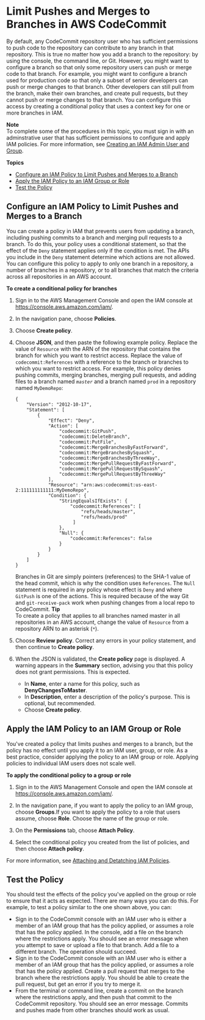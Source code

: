# Limit Pushes and Merges to Branches in AWS CodeCommit<a name="how-to-conditional-branch"></a>

By default, any CodeCommit repository user who has sufficient permissions to push code to the repository can contribute to any branch in that repository\. This is true no matter how you add a branch to the repository: by using the console, the command line, or Git\. However, you might want to configure a branch so that only some repository users can push or merge code to that branch\. For example, you might want to configure a branch used for production code so that only a subset of senior developers can push or merge changes to that branch\. Other developers can still pull from the branch, make their own branches, and create pull requests, but they cannot push or merge changes to that branch\. You can configure this access by creating a conditional policy that uses a context key for one or more branches in IAM\. 

**Note**  
To complete some of the procedures in this topic, you must sign in with an adminstrative user that has sufficient permissions to configure and apply IAM policies\. For more information, see [Creating an IAM Admin User and Group](https://docs.aws.amazon.com/IAM/latest/UserGuide/getting-started_create-admin-group.html)\. 

**Topics**
+ [Configure an IAM Policy to Limit Pushes and Merges to a Branch](#how-to-conditional-branch-create-policy)
+ [Apply the IAM Policy to an IAM Group or Role](#how-to-conditional-branch-apply-policy)
+ [Test the Policy](#how-to-conditional-branch-test)

## Configure an IAM Policy to Limit Pushes and Merges to a Branch<a name="how-to-conditional-branch-create-policy"></a>

You can create a policy in IAM that prevents users from updating a branch, including pushing commits to a branch and merging pull requests to a branch\. To do this, your policy uses a conditional statement, so that the effect of the `Deny` statement applies only if the condition is met\. The APIs you include in the `Deny` statement determine which actions are not allowed\. You can configure this policy to apply to only one branch in a repository, a number of branches in a repository, or to all branches that match the criteria across all repositories in an AWS account\. <a name="how-to-conditional-branch-create-policy-procedure"></a>

**To create a conditional policy for branches**

1. Sign in to the AWS Management Console and open the IAM console at [https://console\.aws\.amazon\.com/iam/](https://console.aws.amazon.com/iam/)\.

1. In the navigation pane, choose **Policies**\. 

1. Choose **Create policy**\.

1. Choose **JSON**, and then paste the following example policy\. Replace the value of `Resource` with the ARN of the repository that contains the branch for which you want to restrict access\. Replace the value of `codecommit:References` with a reference to the branch or branches to which you want to restrict access\. For example, this policy denies pushing commits, merging branches, merging pull requests, and adding files to a branch named *`master`* and a branch named `prod` in a repository named `MyDemoRepo`:

   ```
   {
       "Version": "2012-10-17",
       "Statement": [
           {
               "Effect": "Deny",
               "Action": [
                   "codecommit:GitPush",
                   "codecommit:DeleteBranch",
                   "codecommit:PutFile",
                   "codecommit:MergeBranchesByFastForward",
                   "codecommit:MergeBranchesBySquash",
                   "codecommit:MergeBranchesByThreeWay",
                   "codecommit:MergePullRequestByFastForward",
                   "codecommit:MergePullRequestBySquash",
                   "codecommit:MergePullRequestByThreeWay"
               ],
               "Resource": "arn:aws:codecommit:us-east-2:111111111111:MyDemoRepo",
               "Condition": {
                   "StringEqualsIfExists": {
                       "codecommit:References": [
                           "refs/heads/master", 
                           "refs/heads/prod"
                        ]
                   },
                   "Null": {
                       "codecommit:References": false
                   }
               }
           }
       ]
   }
   ```

   Branches in Git are simply pointers \(references\) to the SHA\-1 value of the head commit, which is why the condition uses `References`\. The `Null` statement is required in any policy whose effect is `Deny` and where `GitPush` is one of the actions\. This is required because of the way Git and `git-receive-pack` work when pushing changes from a local repo to CodeCommit\.
**Tip**  
To create a policy that applies to all branches named master in all repositories in an AWS account, change the value of `Resource` from a repository ARN to an asterisk \(`*`\)\. 

1. Choose **Review policy**\. Correct any errors in your policy statement, and then continue to **Create policy**\.

1. When the JSON is validated, the **Create policy** page is displayed\. A warning appears in the **Summary** section, advising you that this policy does not grant permissions\. This is expected\. 
   + In **Name**, enter a name for this policy, such as **DenyChangesToMaster**\.
   + In **Description**, enter a description of the policy's purpose\. This is optional, but recommended\.
   + Choose **Create policy**\.

## Apply the IAM Policy to an IAM Group or Role<a name="how-to-conditional-branch-apply-policy"></a>

You've created a policy that limits pushes and merges to a branch, but the policy has no effect until you apply it to an IAM user, group, or role\. As a best practice, consider applying the policy to an IAM group or role\. Applying policies to individual IAM users does not scale well\.<a name="how-to-conditional-branch-apply-policy-procedure"></a>

**To apply the conditional policy to a group or role**

1. Sign in to the AWS Management Console and open the IAM console at [https://console\.aws\.amazon\.com/iam/](https://console.aws.amazon.com/iam/)\.

1. In the navigation pane, if you want to apply the policy to an IAM group, choose **Groups**\.If you want to apply the policy to a role that users assume, choose **Role**\. Choose the name of the group or role\.

1. On the **Permissions** tab, choose **Attach Policy**\.

1. Select the conditional policy you created from the list of policies, and then choose **Attach policy**\.

For more information, see [Attaching and Detatching IAM Policies](https://docs.aws.amazon.com/IAM/latest/UserGuide/access_policies_manage-attach-detach.html)\.

## Test the Policy<a name="how-to-conditional-branch-test"></a>

You should test the effects of the policy you've applied on the group or role to ensure that it acts as expected\. There are many ways you can do this\. For example, to test a policy similar to the one shown above, you can:
+ Sign in to the CodeCommit console with an IAM user who is either a member of an IAM group that has the policy applied, or assumes a role that has the policy applied\. In the console, add a file on the branch where the restrictions apply\. You should see an error message when you attempt to save or upload a file to that branch\. Add a file to a different branch\. The operation should succeed\.
+ Sign in to the CodeCommit console with an IAM user who is either a member of an IAM group that has the policy applied, or assumes a role that has the policy applied\. Create a pull request that merges to the branch where the restrictions apply\. You should be able to create the pull request, but get an error if you try to merge it\. 
+ From the terminal or command line, create a commit on the branch where the restrictions apply, and then push that commit to the CodeCommit repository\. You should see an error message\. Commits and pushes made from other branches should work as usual\.